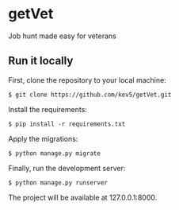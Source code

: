 # getVet
Job hunt made easy for veterans

## Run it locally

First, clone the repository to your local machine:  

`$ git clone https://github.com/kev5/getVet.git`

Install the requirements:  

`$ pip install -r requirements.txt`

Apply the migrations:  

`$ python manage.py migrate`

Finally, run the development server:  

`$ python manage.py runserver`

The project will be available at 127.0.0.1:8000.
